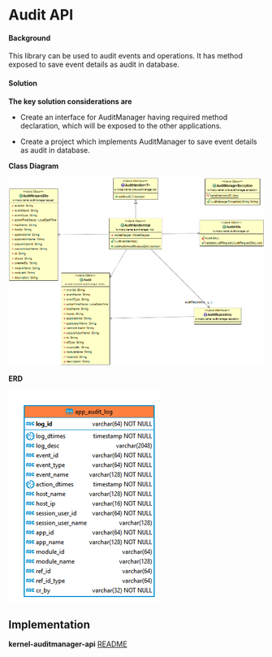# Audit API

#### Background

This library can be used to audit events and operations. It has method exposed to save event details as audit in database. 


#### Solution


**The key solution considerations are**

- Create an interface for AuditManager having required method declaration, which will be exposed to the other applications.


- Create a project which implements AuditManager to save event details as audit in database.


**Class Diagram**


![Class Diagram](_images/kernel-auditmanager-api-cd.png)



**ERD**



![ERD](_images/kernel-auditmanager-erd.png)



## Implementation


**kernel-auditmanager-api** [README](../../../kernel/kernel-auditmanager-api/ReadMe.md)
